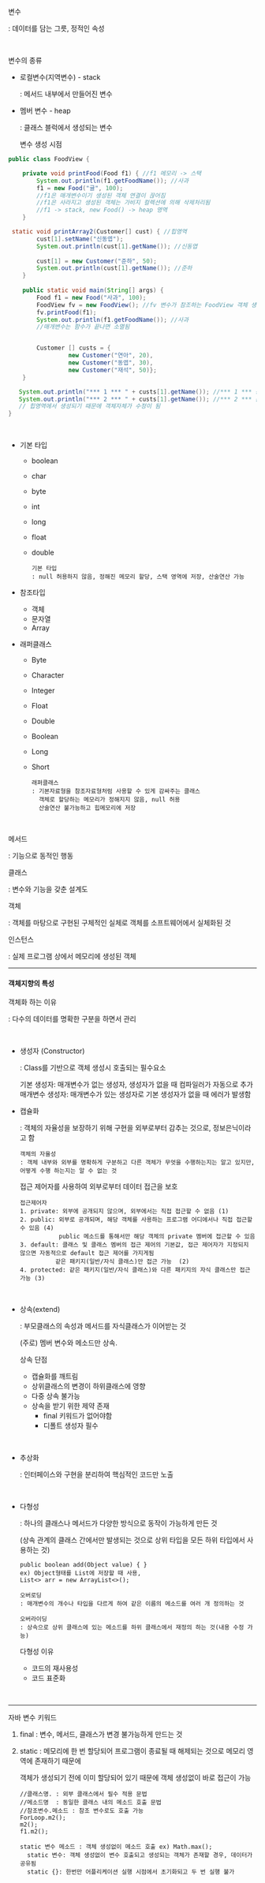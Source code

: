 
변수

: 데이터를 담는 그릇, 정적인 속성

<br>

변수의 종류

  + 로컬변수(지역변수) - stack
 
    : 메서드 내부에서 만들어진 변수 

  + 멤버 변수 - heap
 
    : 클래스 블럭에서 생성되는 변수


    변수 생성 시점

```java
public class FoodView {

	private void printFood(Food f1) { //f1 메모리 -> 스택 
		System.out.println(f1.getFoodName()); //사과 
		f1 = new Food("귤", 100);
		//f1은 매개변수이기 생성된 객체 연결이 끊어짐 
		//f1은 사라지고 생성된 객체는 가비지 컬렉션에 의해 삭제처리됨 
		//f1 -> stack, new Food() -> heap 영역
	}

 static void printArray2(Customer[] cust) { //힙영역 
		cust[1].setName("신동엽");
		System.out.println(cust[1].getName()); //신동엽
		
		cust[1] = new Customer("준하", 50); 
		System.out.println(cust[1].getName()); //준하
	}
	
	public static void main(String[] args) {
		Food f1 = new Food("사과", 100);
		FoodView fv = new FoodView(); //fv 변수가 참조하는 FoodView 객체 생성 
		fv.printFood(f1);
		System.out.println(f1.getFoodName()); //사과 
		//매개변수는 함수가 끝나면 소멸됨


		Customer [] custs = {
				 new Customer("연아", 20),
				 new Customer("동엽", 30),   
				 new Customer("재석", 50)};
	}

   System.out.println("*** 1 *** " + custs[1].getName()); //*** 1 *** 동엽
   System.out.println("*** 2 *** " + custs[1].getName()); //*** 2 *** 준하
   // 힙영역에서 생성되기 때문에 객체자체가 수정이 됨 
}
```    

 <br>

 + 기본 타입
   + boolean
   + char
   + byte
   + int
   + long
   + float
   + double

         기본 타입
         : null 허용하지 않음, 정해진 메모리 할당, 스택 영역에 저장, 산술연산 가능
     
+ 참조타입
   + 객체
   + 문자열
   + Array
 
+ 래퍼클래스
   + Byte
   + Character
   + Integer
   + Float
   + Double
   + Boolean
   + Long
   + Short
 
         래퍼클래스
         : 기본자료형을 참조자료형처럼 사용할 수 있게 감싸주는 클래스
           객체로 할당하는 메모리가 정해지지 않음, null 허용
           산술연산 불가능하고 힙메모리에 저장

<br>

메서드 

: 기능으로 동적인 행동


클래스

: 변수와 기능을 갖춘 설계도


객체

: 객체를 마탕으로 구현된 구체적인 실체로 객체를 소프트웨어에서 실체화된 것


인스턴스

: 실제 프로그램 상에서 메모리에 생성된 객체


-----


#### 객체지향의 특성

객체화 하는 이유

: 다수의 데이터를 명확한 구분을 하면서 관리

<br>

* 생성자 (Constructor)

  : Class를 기반으로 객체 생성시 호출되는 필수요소 
  
    기본 생성자: 매개변수가 없는 생성자, 생성자가 없을 때 컴파일러가 자동으로 추가
    매개변수 생성자: 매개변수가 있는 생성자로 기본 생성자가 없을 때 에러가 발생함


* 캡슐화 

  : 객체의 자율성을 보장하기 위해 구현을 외부로부터 감추는 것으로, 정보은닉이라고 함

      객체의 자율성
      : 객체 내부와 외부를 명확하게 구분하고 다른 객체가 무엇을 수행하는지는 알고 있지만, 어떻게 수행 하는지는 알 수 없는 것

    접근 제어자를 사용하여 외부로부터 데이터 접근을 보호

      접근제어자
      1. private: 외부에 공개되지 않으며, 외부에서는 직접 접근할 수 없음 (1)
      2. public: 외부로 공개되며, 해당 객체를 사용하는 프로그램 어디에서나 직접 접근할 수 있음 (4)
                 public 메소드를 통해서만 해당 객체의 private 멤버에 접근할 수 있음 
      3. default: 클래스 및 클래스 멤버의 접근 제어의 기본값, 접근 제어자가 지정되지 않으면 자동적으로 default 접근 제어를 가지게됨
                같은 패키지(일반/자식 클래스)만 접근 가능  (2)
      4. protected: 같은 패키지(일반/자식 클래스)와 다른 패키지의 자식 클래스만 접근 가능 (3)

<br>

* 상속(extend)

  : 부모클래스의 속성과 메서드를 자식클래스가 이어받는 것

   (주로) 멤버 변수와 메소드만 상속. 

  상속 단점

   - 캡슐화를 깨트림
   - 상위클래스의 변경이 하위클래스에 영향
   - 다중 상속 불가능
   - 상속을 받기 위한 제약 존재
     - final 키워드가 없어야함
     - 디폴트 생성자 필수

<br>

* 추상화

  : 인터페이스와 구현을 분리하여 핵심적인 코드만 노출

<br>

* 다형성 

  : 하나의 클래스나 메서드가 다양한 방식으로 동작이 가능하게 만든 것

   (상속 관계의 클래스 간에서만 발생되는 것으로 상위 타입을 모든 하위 타입에서 사용하는 것)

      public boolean add(Object value) { }
      ex) Object형태를 List에 저장할 때 사용,
      List<> arr = new ArrayList<>();

      오버로딩
      : 매개변수의 개수나 타입을 다르게 하여 같은 이름의 메소드를 여러 개 정의하는 것
  
      오버라이딩
      : 상속으로 상위 클래스에 있는 메소드를 하위 클래스에서 재정의 하는 것(내용 수정 가능)

  다형성 이유

    - 코드의 재사용성
    - 코드 표준화

<br>

----

자바 변수 키워드

1. final
   : 변수, 메서드, 클래스가 변경 불가능하게 만드는 것
   
2. static
   : 메모리에 한 번 할당되어 프로그램이 종료될 때 해제되는 것으로 메모리 영역에 존재하기 때문에
   
     객체가 생성되기 전에 이미 할당되어 있기 때문에 객체 생성없이 바로 접근이 가능
   
       //클래스명. : 외부 클래스에서 필수 적용 문법
       //메소드명  : 동일한 클래스 내의 메소드 호출 문법
       //참조변수.메소드 : 참조 변수로도 호출 가능
       ForLoop.m2();
       m2();
       f1.m2();

       static 변수 메소드 : 객체 생성없이 메소드 호출 ex) Math.max();
	     static 변수: 객체 생성없이 변수 호출되고 생성되는 객체가 존재할 경우, 데이터가 공유됨 
	     static {}: 한번만 어플리케이션 실행 시점에서 초기화되고 두 번 실행 불가 


  
